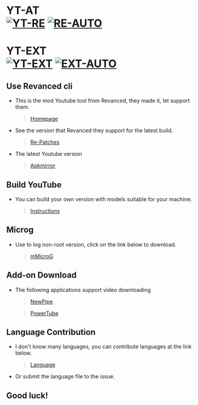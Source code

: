 
# YT-AT <br/>[![YT-RE](https://github.com/kakathic/YT-AT/actions/workflows/Install.yml/badge.svg)](https://github.com/kakathic/YT-AT/actions/workflows/Install.yml) [![RE-AUTO](https://github.com/kakathic/YT-AT/actions/workflows/Auto.yml/badge.svg)](https://github.com/kakathic/YT-AT/actions/workflows/Auto.yml)

# YT-EXT <br/>[![YT-EXT](https://github.com/kakathic/YT-AT/actions/workflows/XInstall.yml/badge.svg)](https://github.com/kakathic/YT-AT/actions/workflows/XInstall.yml) [![EXT-AUTO](https://github.com/kakathic/YT-AT/actions/workflows/XAuto.yml/badge.svg)](https://github.com/kakathic/YT-AT/actions/workflows/XAuto.yml)

**Use Revanced cli**
---

- This is the mod Youtube tool from Revanced, they made it, let support them.

   > [Homepage](https://github.com/revanced)

- See the version that Revanced they support for the latest build.

   > [Re-Patches](https://github.com/revanced/revanced-patches)

- The latest Youtube version

   > [Apkmirror](https://www.apkmirror.com/apk/google-inc/youtube/)

**Build YouTube**
---

- You can build your own version with models suitable for your machine. 

   > [Instructions](https://github.com/kakathic/YT-AT/blob/Vip/.github/Tools/Auto.md)

**Microg**
---

- Use to log non-root version, click on the link below to download.

   > [mMicroG](https://github.com/inotia00/mMicroG/releases)

**Add-on Download**
---

- The following applications support video downloading

   > [NewPipe](https://newpipe.net)

   > [PowerTube](https://github.com/razar-dev/PowerTube)

**Language Contribution**
---

- I don't know many languages, you can contribute languages ​​at the link below.

   > [Language](https://github.com/kakathic/YT-AT/tree/Vip/.github/Language)

- Or submit the language file to the issue.

**Good luck!**
---

